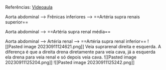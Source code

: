 Referências: [Videoaula](https://youtu.be/KPZ2C3fF8dM?si=fn2cOcg9b6QmWPT5&t=431)

Aorta abdominal --> Frênicas inferiores --> ==Artéria supra renais superior==

Aorta abdominal --> ==Artéria supra renal média==

Aorta abdominal --> Artéria renal --> ==Artéria supra renal inferior==
![[Pasted image 20230911124621.png]]
Veia suprarenal direita e esquerda. A diferença é que a direita drena diretamente para veia cava, já a esquerda ela drena para veia renal e só depois veia cava. 
![[Pasted image 20230911125204.png]]
![[Pasted image 20230911125242.png]]
